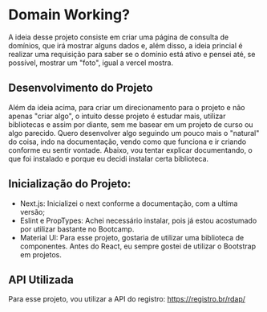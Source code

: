 # Domain Working?
A ideia desse projeto consiste em criar uma página de consulta de domínios, que irá mostrar alguns dados e, além disso, a ideia princial é realizar uma requisição para saber se o domínio está ativo e pensei até, se possível, mostrar um "foto", igual a vercel mostra. 

## Desenvolvimento do Projeto
Além da ideia acima, para criar um direcionamento para o projeto e não apenas "criar algo", o intuito desse projeto é estudar mais, utilizar bibliotecas e assim por diante, sem me basear em um projeto de curso ou algo parecido. Quero desenvolver algo seguindo um pouco mais o "natural" do coisa, indo na documentação, vendo como que funciona e ir criando conforme eu sentir vontade. Abaixo, vou tentar explicar documentando, o que foi instalado e porque eu decidi instalar certa biblioteca.

## Inicialização do Projeto:
- Next.js: Inicializei o next conforme a documentação, com a ultima versão;
- Eslint e PropTypes: Achei necessário instalar, pois já estou acostumado por utilizar bastante no Bootcamp.
- Material UI: Para esse projeto, gostaria de utilizar uma biblioteca de componentes. Antes do React, eu sempre gostei de utilizar o Bootstrap em projetos.

## API Utilizada
Para esse projeto, vou utilizar a API do registro: https://registro.br/rdap/